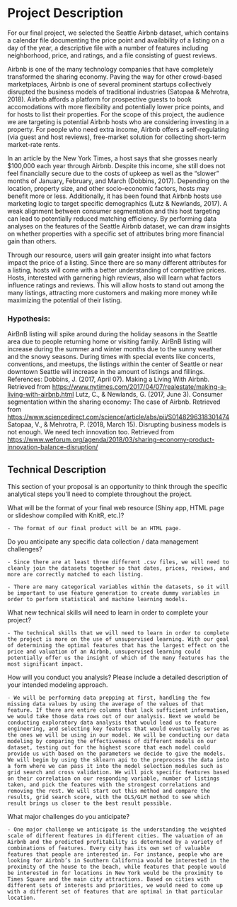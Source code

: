 # Project Description

For our final project, we selected the Seattle Airbnb dataset, which contains a calendar file documenting the price point and availability of a listing on a day of the year, a descriptive file with a number of features including neighborhood, price, and ratings, and a file consisting of guest reviews. 

Airbnb is one of the many technology companies that have completely transformed the sharing economy. Paving the way for other crowd-based marketplaces, Airbnb is one of several prominent startups collectively disrupted the business models of traditional industries (Satopaa & Mehrotra, 2018). Airbnb affords a platform for prospective guests to book accomodations with more flexibility and potentially lower price points, and for hosts to list their properties. For the scope of this project, the audience we are targeting is potential Airbnb hosts who are considering investing in a property. For people who need extra income, Airbnb offers a self-regulating (via guest and host reviews), free-market solution for collecting short-term market-rate rents. 

In an article by the New York Times, a host says that she grosses nearly $100,000 each year through Airbnb. Despite this income, she still does not feel financially secure due to the costs of upkeep as well as the “slower” months of January, February, and March (Dobbins, 2017). Depending on the location, property size, and other socio-economic factors, hosts may benefit more or less. Additionally, it has been found that Airbnb hosts use marketing logic to target specific demographics  (Lutz & Newlands, 2017). A weak alignment between consumer segmentation and this host targeting can lead to potentially reduced matching efficiency. By performing data analyses on the features of the Seattle Airbnb dataset, we can draw insights on whether properties with a specific set of attributes bring more financial gain than others. 

Through our resource, users will gain greater insight into what factors impact the price of a listing. Since there are so many different attributes for a listing, hosts will come with a better understanding of competitive prices. Hosts, interested with garnering high reviews, also will learn what factors influence ratings and reviews. This will allow hosts to stand out among the many listings, attracting more customers and making more money while maximizing the potential of their listing.

### Hypothesis:
AirBnB listing will spike around during the holiday seasons in the Seattle area due to people returning home or visiting family. 
AirBnB listing will increase during the summer and winter months due to the sunny weather and the snowy seasons.
During times with special events like concerts, conventions, and meetups, the listings within the center of Seattle or near downtown Seattle will increase in the amount of listings and fillings. 
References:
Dobbins, J. (2017, April 07). Making a Living With Airbnb. Retrieved from https://www.nytimes.com/2017/04/07/realestate/making-a-living-with-airbnb.html
Lutz, C., & Newlands, G. (2017, June 3). Consumer segmentation within the sharing economy: The case of Airbnb. Retrieved from https://www.sciencedirect.com/science/article/abs/pii/S0148296318301474 
Satopaa, V., & Mehrotra, P. (2018, March 15). Disrupting business models is not enough. We need tech innovation too. Retrieved from https://www.weforum.org/agenda/2018/03/sharing-economy-product-innovation-balance-disruption/

## Technical Description

This section of your proposal is an opportunity to think through the specific analytical steps you'll need to complete throughout the project.

What will be the format of your final web resource (Shiny app, HTML page or slideshow compiled with KnitR, etc.)?

    - The format of our final product will be an HTML page.
    
Do you anticipate any specific data collection / data management challenges?

    - Since there are at least three different .csv files, we will need to cleanly join the datasets together so that dates, prices, reviews, and more are correctly matched to each listing. 

    - There are many categorical variables within the datasets, so it will be important to use feature generation to create dummy variables in order to perform statistical and machine learning models.

What new technical skills will need to learn in order to complete your project?

    - The technical skills that we will need to learn in order to complete the project is more on the use of unsupervised learning. With our goal of determining the optimal features that has the largest effect on the price and valuation of an Airbnb, unsupervised learning could potentially offer us the insight of which of the many features has the most significant impact. 
    
How will you conduct you analysis? Please include a detailed description of your intended modeling approach.

    - We will be performing data prepping at first, handling the few missing data values by using the average of the values of that feature. If there are entire columns that lack sufficient information, we would take those data rows out of our analysis. Next we would be conducting exploratory data analysis that would lead us to feature engineering, and selecting key features that would eventually serve as the ones we will be using in our model. We will be conducting our data modeling by comparing the effectiveness of different models on our dataset, testing out for the highest score that each model could provide us with based on the parameters we decide to give the models. We will begin by using the sklearn api to the preprocess the data into a form where we can pass it into the model selection modules such as grid search and cross validation. We will pick specific features based on their correlation on our responding variable, number of listings taken, and pick the features with the strongest correlations and removing the rest. We will start out this method and compare the results, grid search score, with the OLS/GLM method to see which result brings us closer to the best result possible. 
    
What major challenges do you anticipate? 

    - One major challenge we anticipate is the understanding the weighted scale of different features in different cities. The valuation of an Airbnb and the predicted profitability is determined by a variety of combinations of features. Every city has its own set of valuable features that people are interested in. For instance, people who are looking for Airbnb’s in Southern California would be interested in the proximity of the house to the beach, while features that people would be interested in for locations in New York would be the proximity to Times Square and the main city attractions. Based on cities with different sets of interests and priorities, we would need to come up with a different set of features that are optimal in that particular location.

